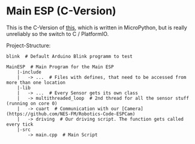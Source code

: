 # Main ESP (C-Version)

This is the C-Version of [this](https://github.com/NES-FM/Robotics-Code-MainESP), which is written in MicroPython, but is really unreliably so the switch to C / PlatformIO.

Project-Structure:
```
blink  # Default Arduino Blink programm to test

MainESP  # Main Program for the Main ESP
    |-include  
    |   -> ...  # Files with defines, that need to be accessed from more than one location
    |-lib
    |   -> ...  # Every Sensor gets its own class
    |   -> multithreaded_loop  # 2nd thread for all the sensor stuff (running on core 0)
    |   -> cuart  # Communication with our [Camera](https://github.com/NES-FM/Robotics-Code-ESPCam)
    |   -> driving  # Our driving script. The function gets called every tick
    |-src
        -> main.cpp  # Main Script
```

